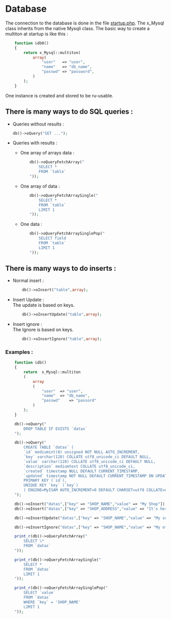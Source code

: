 # Database

The connection to the database is done in the file [startup.php](../startup.php).
The x_Mysql class inherits from the native Mysqli class.
The basic way to create a multiton at startup is like this :

```php
    function &db0()
    {
        return x_Mysql::multiton(
            array(
                "user"   => "user",
                "name"   => "db_name",
                "passwd" => "password",
            )
        );
    }
```

One instance is created and stored to be ru-usable.

## There is many ways to do SQL queries :

- Queries without results :
  ```php
  db()->oQuery("SET ...");
  ```
- Queries with results :

  - One array of arrays data :
    ```php
        db()->oQueryFetchArray("
            SELECT *
            FROM `table`
        "));
    ```
  - One array of data :
    ```php
        db()->oQueryFetchArraySingle("
            SELECT *
            FROM `table`
            LIMIT 1
        "));
    ```
  - One data :

    ```php
        db()->oQueryFetchArraySinglePop("
            SELECT field
            FROM `table`
            LIMIT 1
        "));
    ```

## There is many ways to do inserts :

- Normal insert :
  ```php
      db()->oInsert("table",array);
  ```
- Insert Update :
  <br>
  The update is based on keys.
  ```php
      db()->oInsertUpdate("table",array);
  ```
- Insert ignore :
  <br>
  The Ignore is based on keys.

  ```php
      db()->oInsertIgnore("table",array);
  ```

### Examples :

```php
    function &db()
    {
        return	x_Mysql::multiton
        (
            array
            (
                "user" 	=> "user",
                "name"	=> "db_name",
                "passwd" 	=> "passord"
            )
        );
    }

    db()->oQuery("
        DROP TABLE IF EXISTS `datas`
    ");

    db()->oQuery("
        CREATE TABLE `datas` (
        `id` mediumint(8) unsigned NOT NULL AUTO_INCREMENT,
        `key` varchar(128) COLLATE utf8_unicode_ci DEFAULT NULL,
        `value` varchar(128) COLLATE utf8_unicode_ci DEFAULT NULL,
        `description` mediumtext COLLATE utf8_unicode_ci,
        `created` timestamp NULL DEFAULT CURRENT_TIMESTAMP,
        `updated` timestamp NOT NULL DEFAULT CURRENT_TIMESTAMP ON UPDATE CURRENT_TIMESTAMP,
        PRIMARY KEY (`id`),
        UNIQUE KEY `key` (`key`)
        ) ENGINE=MyISAM AUTO_INCREMENT=0 DEFAULT CHARSET=utf8 COLLATE=utf8_unicode_ci
    ");

    db()->oInsert("datas",["key" => "SHOP_NAME","value" => "My Shop"]);
    db()->oInsert("datas",["key" => "SHOP_ADDRESS","value" => "It's here"]);

    db()->oInsertUpdate("datas",["key" => "SHOP_NAME","value" => "My super Shop"]);

    db()->oInsertIgnore("datas",["key" => "SHOP_NAME","value" => "My other Shop"]);

    print_r(db()->oQueryFetchArray("
        SELECT \*
        FROM `datas`
    "));

    print_r(db()->oQueryFetchArraySingle("
        SELECT *
        FROM `datas`
        LIMIT 1
    "));

    print_r(db()->oQueryFetchArraySinglePop("
        SELECT `value`
        FROM `datas`
        WHERE `key` = 'SHOP_NAME'
        LIMIT 1
    "));
```